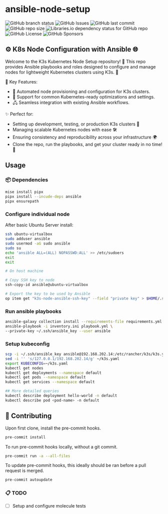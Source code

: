 # ansible-node-setup

![GitHub branch status](https://img.shields.io/github/checks-status/mosher-labs/ansible-node-setup/main)
![GitHub Issues](https://img.shields.io/github/issues/mosher-labs/ansible-node-setup)
![GitHub last commit](https://img.shields.io/github/last-commit/mosher-labs/ansible-node-setup)
![GitHub repo size](https://img.shields.io/github/repo-size/mosher-labs/ansible-node-setup)
![Libraries.io dependency status for GitHub repo](https://img.shields.io/librariesio/github/mosher-labs/ansible-node-setup)
![GitHub License](https://img.shields.io/github/license/mosher-labs/ansible-node-setup)
![GitHub Sponsors](https://img.shields.io/github/sponsors/mosher-labs)

## ⚙️  K8s Node Configuration with Ansible 🌐

Welcome to the K3s Kubernetes Node Setup repository! 🚀 This repo
provides Ansible playbooks and roles designed to configure and
manage nodes for lightweight Kubernetes clusters using K3s. 🎯

🌟 Key Features:

- 📜 Automated node provisioning and configuration for K3s clusters.
- 🔧 Support for common Kubernetes-ready optimizations and settings.
- 🖧 Seamless integration with existing Ansible workflows.

✨ Perfect for:

- Setting up development, testing, or production K3s clusters 🚀
- Managing scalable Kubernetes nodes with ease 🛠️
- Ensuring consistency and reproducibility across your infrastructure 🌍
- Clone the repo, run the playbooks, and get your cluster ready in no time! 🤝

## Usage

### 📦 Dependencies

```bash
mise install pipx
pipx install --incude-deps ansible
pipx ensurepath
```

### Configure individual node

After basic Ubuntu Server install:

```bash
ssh ubuntu-virtualbox
sudo adduser ansible
sudo usermod -aG sudo ansible
sudo su
echo 'ansible ALL=(ALL) NOPASSWD:ALL' >> /etc/sudoers
exit
exit

# On host machine

# Copy SSH key to node
ssh-copy-id ansible@ubuntu-virtualbox

# Export the key to be used by Ansible
op item get "k3s-node-ansible-ssh-key" --field "private key" > $HOME/.ssh/ansible_key
```

### Run ansible playbooks

```bash
ansible-galaxy collection install --requirements-file requirements.yml
ansible-playbook -i inventory.ini playbook.yml \
--private-key ~/.ssh/ansible_key --user ansible
```

### Setup kubeconfig

```bash
scp -i ~/.ssh/ansible_key ansible@192.168.202.14:/etc/rancher/k3s/k3s.yaml ~/k3s.yaml
sed -i '' 's/127.0.0.1/192.168.202.14/g' ~/k3s.yaml
export KUBECONFIG=~/k3s.yaml
kubectl get nodes
kubectl get deployments --namespace default
kubectl get pods --namespace default
kubectl get services --namespace default

## More detailed queries
kubectl describe deployment hello-world -n default
kubectl describe pod <pod-name> -n default
```

## 🔰 Contributing

Upon first clone, install the pre-commit hooks.

```bash
pre-commit install
```

To run pre-commit hooks locally, without a git commit.

```bash
pre-commit run -a --all-files
```

To update pre-commit hooks, this ideally should be ran before a pull request is merged.

```bash
pre-commit autoupdate
```

### 📋 TODO

- [ ] Setup and configure molecule tests

